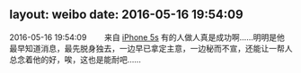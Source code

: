 layout: weibo
date: 2016-05-16 19:54:09
---
2016-05-16 19:54:09  &nbsp;&nbsp;&nbsp;&nbsp;&nbsp;&nbsp; 来自 <a href="sinaweibo://customweibosource" rel="nofollow">iPhone 5s</a>
有的人做人真是成功啊……明明是他最早知道消息，最先脱身独去，一边早已拿定主意，一边秘而不宣，还能让一帮人总念着他的好，唉，这也是能耐吧…… ​​​
